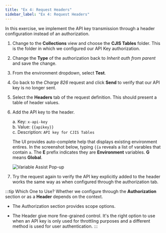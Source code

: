 ```yaml
---
title: "Ex 4: Request Headers"
sidebar_label: "Ex 4: Request Headers"
---
```


In this exercise, we implement the API key transmission
through a header configuration instead of an authorization.

1. Change to the **Collections** view and choose the
   **CJIS Tables** folder.  This is the folder in which
   we configured our API Key authorization.

2. Change the **Type** of the authorization back to
   *Inherit auth from parent* and save the change.

3. From the environment dropdown, select **Test**.

4. Go back to the *Charge 826* request and click
   **Send** to verify that our API key is no longer sent.

5. Select the **Headers** tab of the request definition.
   This should present a table of header values.

6. Add the API key to the header.

   a. Key: `x-api-key`   
   b. Value: `{{apikey}}`   
   c. Description: `API key for CJIS Tables`   

   The UI provides auto-complete help that displays existing
   environment entires.  In the screenshot below, typing
   `{{a` reveals a list of varables that contain `a`.  The
   **E** prefix indicates they are **Environment** variables.
   **G** means **Global**.

   ![Variable Assist Pop-up](/postman/headerHelp.png)

7. Try the request again to verify the API key explicitly
   added to the header works the same way as when configured
   through the authorization tab.


:::tip Which One to Use?
Whether we configure through the **Authorization** section or
as a **Header** depends on the context.

* The Authorization section provides scope options.

* The Header give more fine-grained control.  It's the right
  option to use when an API key is only used for throttling
  purposes and a different method is used for user authentication.
:::
